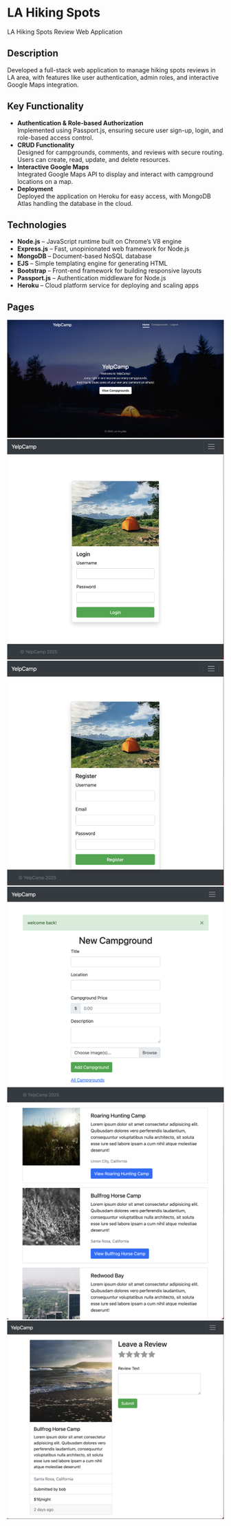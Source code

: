 # LA Hiking Spots
LA Hiking Spots Review Web Application

## Description
Developed a full-stack web application to manage hiking spots reviews in LA area, with features like user authentication, admin roles, and interactive Google Maps integration.

## Key Functionality
- **Authentication & Role-based Authorization**  
  Implemented using Passport.js, ensuring secure user sign-up, login, and role-based access control.
- **CRUD Functionality**  
  Designed for campgrounds, comments, and reviews with secure routing. Users can create, read, update, and delete resources.
- **Interactive Google Maps**  
  Integrated Google Maps API to display and interact with campground locations on a map.
- **Deployment**  
  Deployed the application on Heroku for easy access, with MongoDB Atlas handling the database in the cloud.


## Technologies
- **Node.js** – JavaScript runtime built on Chrome’s V8 engine  
- **Express.js** – Fast, unopinionated web framework for Node.js  
- **MongoDB** – Document-based NoSQL database  
- **EJS** – Simple templating engine for generating HTML  
- **Bootstrap** – Front-end framework for building responsive layouts  
- **Passport.js** – Authentication middleware for Node.js  
- **Heroku** – Cloud platform service for deploying and scaling apps  

## Pages
![Home Page](./images/home.png)
![Login page](./images/login.png)
![Register page](./images/register.png)
![Create new spot page](./images/new.png)
![Hiking spots list page](./images/spots.png)
![Spot details page](./images/review.png)


